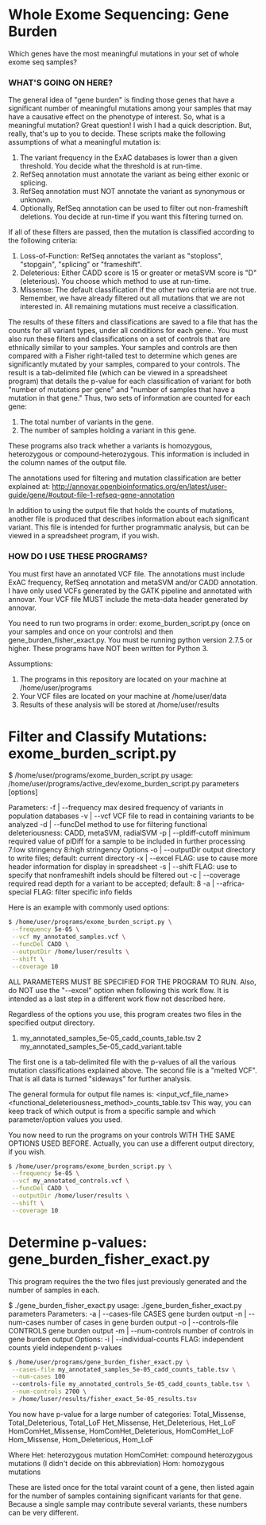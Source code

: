 # Whole Exome Sequencing: Gene Burden
Which genes have the most meaningful mutations in your set of whole exome seq samples?

### WHAT'S GOING ON HERE?
The general idea of "gene burden" is finding those genes that have a significant number of meaningful mutations among your samples that may have a causative effect on the phenotype of interest. So, what is a meaningful mutation? Great question! I wish I had a quick description. But, really, that's up to you to decide. These scripts make the following assumptions of what a meaningful mutation is:
1. The variant frequency in the ExAC databases is lower than a given threshold. You decide what the threshold is at run-time.
2. RefSeq annotation must annotate the variant as being either exonic or splicing.
3. RefSeq annotation must NOT annotate the variant as synonymous or unknown.
4. Optionally, RefSeq annotation can be used to filter out non-frameshift deletions. You decide at run-time if you want this filtering turned on.

If all of these filters are passed, then the mutation is classified according to the following criteria:
1. Loss-of-Function: RefSeq annotates the variant as "stoploss", "stopgain", "splicing" or "frameshift".
2. Deleterious: Either CADD score is 15 or greater or metaSVM score is "D"(eleterious). You choose which method to use at run-time.
3. Missense: The default classification if the other two criteria are not true. Remember, we have already filtered out all mutations that we are not interested in. All remaining mutations must receive a classification.

The results of these filters and classifications are saved to a file that has the counts for all variant types, under all conditions for each gene.. You must also run these filters and classifications on a set of controls that are ethnically similar to your samples. Your samples and controls are then compared with a Fisher right-tailed test to determine which genes are significantly mutated by your samples, compared to your controls. The result is a tab-delimited file (which can be viewed in a spreadsheet program) that details the p-value for each classification of variant for both  "number of mutations per gene" and "number of samples that have a mutation in that gene." Thus, two sets of information are counted for each gene:
1) The total number of variants in the gene.
2) The number of samples holding a variant in this gene.

These programs also track whether a variants is homozygous, heterozygous or compound-heterozygous. This information is included in the column names of the output file.

The annotations used for filtering and mutation classification are better explained at: http://annovar.openbioinformatics.org/en/latest/user-guide/gene/#output-file-1-refseq-gene-annotation

In addition to using the output file that holds the counts of mutations, another file is produced that describes information about each significant variant. This file is intended for further programmatic analysis, but can be viewed in a spreadsheet program, if you wish.


### HOW DO I USE THESE PROGRAMS?
You must first have an annotated VCF file. The annotations must include ExAC frequency, RefSeq annotation and metaSVM and/or CADD annotation. I have only used VCFs generated by the GATK pipeline and annotated with annovar. Your VCF file MUST include the meta-data header generated by annovar.

You need to run two programs in order: exome_burden_script.py (once on your samples and once on your controls) and then gene_burden_fisher_exact.py.
You must be running python version 2.7.5 or higher. These programs have NOT been written for Python 3.

Assumptions:
1. The programs in this repository are located on your machine at /home/user/programs
2. Your VCF files are located on your machine at /home/user/data
3. Results of these analysis will be stored at /home/user/results

# Filter and Classify Mutations: exome_burden_script.py
$ /home/user/programs/exome_burden_script.py
usage: /home/user/programs/active_dev/exome_burden_script.py parameters [options]

Parameters:
        -f | --frequency        max desired frequency of variants in population databases
        -v | --vcf              VCF file to read in containing variants to be analyzed
        -d | --funcDel          method to use for filtering functional deleteriousness: CADD, metaSVM, radialSVM
        -p | --pldiff-cutoff    minimum required value of plDiff for a sample to be included in further processing
                 7:low stringency 8:high stringency
Options
        -o | --outputDir        output directory to write files; default: current directory
        -x | --excel            FLAG: use to cause more header information for display in spreadsheet
        -s | --shift            FLAG: use to specify that nonframeshift indels should be filtered out
        -c | --coverage         required read depth for a variant to be accepted; default: 8
        -a | --africa-special   FLAG: filter specific info fields

Here is an example with commonly used options:

```bash
$ /home/user/programs/exome_burden_script.py \
 --frequency 5e-05 \
 --vcf my_annotated_samples.vcf \
 --funcDel CADD \
 --outputDir /home/luser/results \
 --shift \
 --coverage 10
```

ALL PARAMETERS MUST BE SPECIFIED FOR THE PROGRAM TO RUN. Also, do NOT use the "--excel" option when following this work flow. It is intended as a last step in a different work flow not described here.

Regardless of the options you use, this program creates two files in the specified output directory.
1. my_annotated_samples_5e-05_cadd_counts_table.tsv
2 my_annotated_samples_5e-05_cadd_variant.table

The first one is a tab-delimited file with the p-values of all the various mutation classifications explained above. The second file is a "melted VCF". That is all data is turned "sideways" for further analysis.

The general formula for output file names is:
<input_vcf_file_name>_<frequency>_<functional_deleteriousness_method>_counts_table.tsv
This way, you can keep track of which output is from a specific sample and which parameter/option values you used.

You now need to run the programs on your controls WITH THE SAME OPTIONS USED BEFORE. Actually, you can use a different output directory, if you wish.

```bash
$ /home/user/programs/exome_burden_script.py \
 --frequency 5e-05 \
 --vcf my_annotated_controls.vcf \
 --funcDel CADD \
 --outputDir /home/luser/results \
 --shift \
 --coverage 10
```

# Determine p-values: gene_burden_fisher_exact.py
This program requires the the two files just previously generated and the number of samples in each.

$ ./gene_burden_fisher_exact.py
usage: ./gene_burden_fisher_exact.py parameters
Parameters:
        -a | --cases-file       CASES gene burden output
        -n | --num-cases        number of cases in gene burden output
        -o | --controls-file    CONTROLS gene burden output
        -m | --num-controls     number of controls in gene burden output
Options:
        -i | --individual-counts         FLAG: independent counts yield independent p-values

```bash
$ /home/user/programs/gene_burden_fisher_exact.py \
 --cases-file my_annotated_samples_5e-05_cadd_counts_table.tsv \
 --num-cases 100
 --controls-file my_annotated_controls_5e-05_cadd_counts_table.tsv \
 --num-controls 2700 \
 > /home/luser/results/fisher_exact_5e-05_results.tsv
```
You now have p-value for a large number of categories:
Total_Missense,     Total_Deleterious,     Total_LoF
Het_Missense,       Het_Deleterious,       Het_LoF
HomComHet_Missense, HomComHet_Deleterious, HomComHet_LoF
Hom_Missense,       Hom_Deleterious,       Hom_LoF

Where
Het: heterozygous mutation
HomComHet: compound heterozygous mutations (I didn't decide on this abbreviation)
Hom: homozygous mutations

These are listed once for the total varaint count of a gene, then listed again for the number of samples containing significant variants for that gene. Because a single sample may contribute several variants, these numbers can be very different.
